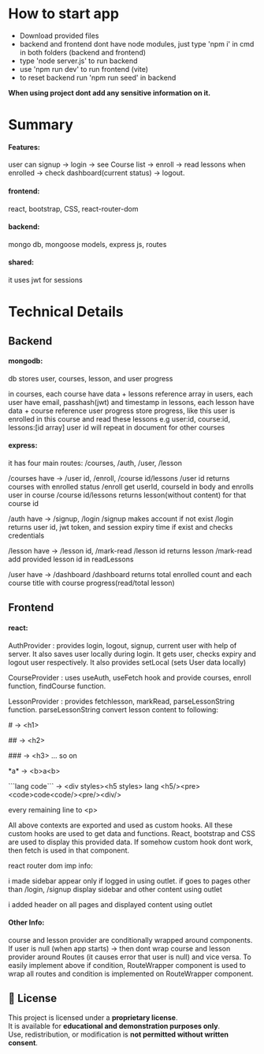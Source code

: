 # How to start app

- Download provided files
- backend and frontend dont have node modules, just type 'npm i' in cmd in both folders (backend and frontend)
- type 'node server.js' to run backend
- use 'npm run dev' to run frontend (vite)
- to reset backend run 'npm run seed' in backend

**When using project dont add any sensitive information on it.**

# Summary

#### Features:
user can signup -> login -> see Course list -> enroll -> read lessons when enrolled -> check dashboard(current status) -> logout.

#### frontend:
react, bootstrap, CSS, react-router-dom

#### backend:
mongo db, mongoose models, express js, routes

#### shared:
it uses jwt for sessions

# Technical Details

## Backend

#### mongodb:
db stores user, courses, lesson, and user progress

in courses, each course have data + lessons reference array
in users, each user have email, passhash(jwt) and timestamp
in lessons, each lesson have data + course reference
user progress store progress, like this user is enrolled in this course and read these lessons
e.g user:id, course:id, lessons:[id array]
user id will repeat in document for other courses

#### express:

it has four main routes: /courses, /auth, /user, /lesson

/courses have -> /user id, /enroll, /course id/lessons
/user id returns courses with enrolled status
/enroll get userId, courseId in body and enrolls user in course
/course id/lessons returns lesson(without content) for that course id

/auth have -> /signup, /login
/signup makes account if not exist
/login returns user id, jwt token, and session expiry time if exist and checks credentials

/lesson have -> /lesson id, /mark-read
/lesson id returns lesson
/mark-read add provided lesson id in readLessons

/user have -> /dashboard
/dashboard returns total enrolled count and each course title with course progress(read/total lesson)

## Frontend

#### react:

AuthProvider : provides login, logout, signup, current user with help of server. It also saves user locally during login. It gets user, checks expiry and logout user respectively. It also provides setLocal (sets User data locally)

CourseProvider : uses useAuth, useFetch hook and provide courses, enroll function, findCourse function.

LessonProvider : provides fetchlesson, markRead, parseLessonString function. parseLessonString convert lesson content to following:

\# -> \<h1>

\#\# -> \<h2>

\#\#\# -> \<h3> ...
so on

\*a\* -> \<b\>a\<b\>

\```lang code\``` -> \<div styles\>\<h5 styles\> lang \<h5/>\<pre>\<code>code\<code/>\<pre/>\<div/>

every remaining line to \<p>

All above contexts are exported and used as custom hooks.
All these custom hooks are used to get data and functions. React, bootstrap and CSS are used to display this provided data. If somehow custom hook dont work, then fetch is used in that component.

react router dom imp info:

i made sidebar appear only if logged in using outlet. if goes to pages other than /login, /signup display sidebar and other content using outlet

i added header on all pages and displayed content using outlet

#### Other Info:

course and lesson provider are conditionally wrapped around components.
If user is null (when app starts) -> then dont wrap course and lesson provider around Routes (it causes error that user is null) and vice versa.
To easily implement above if condition, RouteWrapper component is used to wrap all routes and condition is implemented on RouteWrapper component.


## 📄 License

This project is licensed under a **proprietary license**.  
It is available for **educational and demonstration purposes only**.  
Use, redistribution, or modification is **not permitted without written consent**.


